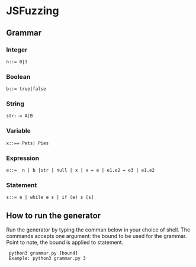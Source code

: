# JSFuzzing

## Grammar 
### Integer 
    n::= 0|1
### Boolean 
    b::= true|false
### String 
    str::= A|B
### Variable 
    x::== Pets| Pies

### Expression 
    e::=  n | b |str | null | x | x = e | e1.e2 = e3 | e1.e2 
### Statement
    s::= e | while e s | if (e) s [s]  
## How to run the generator 

Run the generator by typing the comman below in your choice of shell. The commands accepts one argument: the bound to be used for the grammar. Point to note, the bound is applied to statement. 

     python3 grammar.py [bound]
     Example: python3 grammar.py 3

